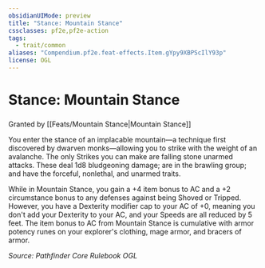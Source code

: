 ```yaml
---
obsidianUIMode: preview
title: "Stance: Mountain Stance"
cssclasses: pf2e,pf2e-action
tags:
  - trait/common
aliases: "Compendium.pf2e.feat-effects.Item.gYpy9XBPScIlY93p"
license: OGL
---
```

# Stance: Mountain Stance

### 






Granted by [[Feats/Mountain Stance|Mountain Stance]]

You enter the stance of an implacable mountain—a technique first discovered by dwarven monks—allowing you to strike with the weight of an avalanche. The only Strikes you can make are falling stone unarmed attacks. These deal 1d8 bludgeoning damage; are in the brawling group; and have the forceful, nonlethal, and unarmed traits.

While in Mountain Stance, you gain a +4 item bonus to AC and a +2 circumstance bonus to any defenses against being Shoved or Tripped. However, you have a Dexterity modifier cap to your AC of +0, meaning you don't add your Dexterity to your AC, and your Speeds are all reduced by 5 feet. The item bonus to AC from Mountain Stance is cumulative with armor potency runes on your explorer's clothing, mage armor, and bracers of armor.

*Source: Pathfinder Core Rulebook*
*OGL*